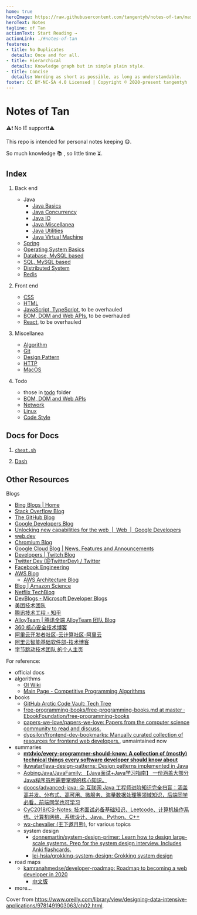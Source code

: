 ```yaml
---
home: true
heroImage: https://raw.githubusercontent.com/tangentyh/notes-of-tan/master/docs/images/data-model-land.jpg
heroText: Notes
tagline: of Tan
actionText: Start Reading →️
actionLink: ./#notes-of-tan
features:
- title: No Duplicates
  details: Once and for all.
- title: Hierarchical
  details: Knowledge graph but in simple plain style.
- title: Concise
  details: Wording as short as possible, as long as understandable.
footer: CC BY-NC-SA 4.0 Licensed | Copyright © 2020-present tangentyh
---
```


# Notes of Tan

⚠️❗️ No IE support❗️⚠️

This repo is intended for personal notes keeping :yum:.

So much knowledge :books: , so little time :hourglass_flowing_sand:.

## Index

1. Back end
   - Java
     - [Java Basics](./backend/java/javaBasics.md)
     - [Java Concurrency](./backend/java/javaConcurrency.md)
     - [Java IO](./backend/java/javaIO.md)
     - [Java Miscellanea](./backend/java/javaMisc.md)
     - [Java Utilities](./backend/java/javaUtils.md)
     - [Java Virtual Machine](./backend/java/JVM.md)
   - [Spring](./backend/SpringNotes.md)
   - [Operating System Basics](./backend/OS-notes.md)
   - [Database, MySQL based](./backend/database.md)
   - [SQL, MySQL based](./backend/SQL_notes.md)
   - [Distributed System](./backend/distributed.md)
   - [Redis](./backend/redis-notes.md)

1. Front end
   - [CSS](./CSS-notes.md)
   - [HTML](./html-notes.md)
   - [JavaScript, TypeScript](./todo/jsNotes.md), to be overhauled
   - [BOM, DOM and Web APIs](./BOM_DOM_notes.md), to be overhauled
   - [React](./todo/react_notes.md), to be overhauled

1. Miscellanea
   - [Algorithm](./algo_notes.md)
   - [Git](./git_notes.md)
   - [Design Pattern](./DesignPatternNotes.md)
   - [HTTP](./HTTP.md)
   - [MacOS](./mac-notes.md)

1. Todo
   - those in [todo](./todo) folder
   - [BOM, DOM and Web APIs](./BOM_DOM_notes.md)
   - [Network](https://github.com/CyC2018/CS-Notes/blob/master/notes/%E8%AE%A1%E7%AE%97%E6%9C%BA%E7%BD%91%E7%BB%9C%20-%20%E7%9B%AE%E5%BD%95.md)
   - [Linux](https://github.com/CyC2018/CS-Notes/blob/master/notes/Linux.md)
   - [Code Style](https://github.com/CyC2018/CS-Notes/blob/master/notes/%E4%BB%A3%E7%A0%81%E9%A3%8E%E6%A0%BC%E8%A7%84%E8%8C%83.md)

## Docs for Docs

1. [`cheat.sh`](https://github.com/chubin/cheat.sh)

1. [Dash](https://kapeli.com/dash)

## Other Resources

Blogs

- [Bing Blogs | Home](https://blogs.bing.com/)
- [Stack Overflow Blog](https://stackoverflow.blog/)
- [The GitHub Blog](https://github.blog/)
- [Google Developers Blog](https://developers.googleblog.com/)
- [Unlocking new capabilities for the web  |  Web  |  Google Developers](https://developers.google.com/web/updates/capabilities)
- [web.dev](https://web.dev/blog/)
- [Chromium Blog](https://blog.chromium.org/)
- [Google Cloud Blog | News, Features and Announcements](https://cloud.google.com/blog/)
- [Developers | Twitch Blog](https://blog.twitch.tv/en/tags/developers)
- [Twitter Dev (@TwitterDev) / Twitter](https://twitter.com/TwitterDev)
- [Facebook Engineering](https://engineering.fb.com/)
- [AWS Blog](https://aws.amazon.com/blogs)
  - [AWS Architecture Blog](https://aws.amazon.com/blogs/architecture/)
- [Blog | Amazon Science](https://www.amazon.science/blog)
- [Netflix TechBlog](https://netflixtechblog.com/)
- [DevBlogs - Microsoft Developer Blogs](https://devblogs.microsoft.com/)
- [美团技术团队](https://tech.meituan.com/)
- [腾讯技术工程 - 知乎](https://www.zhihu.com/org/teng-xun-ji-zhu-gong-cheng)
- [AlloyTeam | 腾讯全端 AlloyTeam 团队 Blog](http://www.alloyteam.com/page/0/)
- [360 核心安全技术博客](https://blogs.360.cn/)
- [阿里云开发者社区-云计算社区-阿里云](https://developer.aliyun.com/indexFeed/?spm=a2c6h.20345107.1364563.13.753717dbUfLoip)
- [阿里云智能基础软件部-技术博客](https://kernel.taobao.org/)
- [字节跳动技术团队 的个人主页](https://juejin.cn/user/1838039172387262)

For reference:

- official docs
- algorithms
  - [OI Wiki](https://oi-wiki.org/)
  - [Main Page - Competitive Programming Algorithms](https://cp-algorithms.com/)
- books
  - [GitHub Arctic Code Vault: Tech Tree](https://github.com/github/archive-program/blob/master/TheTechTree.md)
  - [free-programming-books/free-programming-books.md at master · EbookFoundation/free-programming-books](https://github.com/EbookFoundation/free-programming-books/blob/master/free-programming-books.md)
  - [papers-we-love/papers-we-love: Papers from the computer science community to read and discuss.](https://github.com/papers-we-love/papers-we-love)
  - [dypsilon/frontend-dev-bookmarks: Manually curated collection of resources for frontend web developers.](https://github.com/dypsilon/frontend-dev-bookmarks), unmaintained now
- summaries
  - **[mtdvio/every-programmer-should-know: A collection of (mostly) technical things every software developer should know about](https://github.com/mtdvio/every-programmer-should-know)**
  - [iluwatar/java-design-patterns: Design patterns implemented in Java](https://github.com/iluwatar/java-design-patterns)
  - [AobingJava/JavaFamily: 【Java面试+Java学习指南】 一份涵盖大部分Java程序员所需要掌握的核心知识。](https://github.com/AobingJava/JavaFamily)
  - [doocs/advanced-java: 😮 互联网 Java 工程师进阶知识完全扫盲：涵盖高并发、分布式、高可用、微服务、海量数据处理等领域知识，后端同学必看，前端同学也可学习](https://github.com/doocs/advanced-java)
  - [CyC2018/CS-Notes: 技术面试必备基础知识、Leetcode、计算机操作系统、计算机网络、系统设计、Java、Python、C++](https://github.com/CyC2018/CS-Notes)
  - [wx-chevalier (王下邀月熊)](https://github.com/wx-chevalier), for various topics
  - system design
    - [donnemartin/system-design-primer: Learn how to design large-scale systems. Prep for the system design interview. Includes Anki flashcards.](https://github.com/donnemartin/system-design-primer)
    - [lei-hsia/grokking-system-design: Grokking system design](https://github.com/lei-hsia/grokking-system-design)
- road maps
  - [kamranahmedse/developer-roadmap: Roadmap to becoming a web developer in 2020](https://github.com/kamranahmedse/developer-roadmap)
    - [中文版](https://github.com/EbookFoundation/free-programming-books/blob/master/free-programming-books-zh.md)
- more...

Cover from <https://www.oreilly.com/library/view/designing-data-intensive-applications/9781491903063/ch02.html>.
